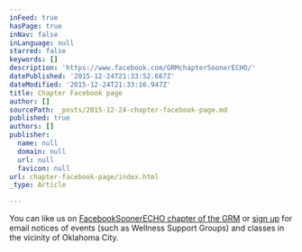 ```yaml
---
inFeed: true
hasPage: true
inNav: false
inLanguage: null
starred: false
keywords: []
description: 'https://www.facebook.com/GRMchapterSoonerECHO/'
datePublished: '2015-12-24T21:33:52.667Z'
dateModified: '2015-12-24T21:33:16.947Z'
title: Chapter Facebook page
author: []
sourcePath: _posts/2015-12-24-chapter-facebook-page.md
published: true
authors: []
publisher:
  name: null
  domain: null
  url: null
  favicon: null
url: chapter-facebook-page/index.html
_type: Article

---
```

You can like us on [Facebook][0][SoonerECHO chapter of the GRM][0] or [sign up][0] for email notices of events (such as Wellness Support Groups) and classes in the vicinity of Oklahoma City.

[0]: https://www.facebook.com/GRMchapterSoonerECHO